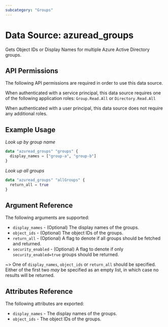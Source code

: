 ```yaml
---
subcategory: "Groups"
---
```


# Data Source: azuread_groups

Gets Object IDs or Display Names for multiple Azure Active Directory groups.

## API Permissions

The following API permissions are required in order to use this data source.

When authenticated with a service principal, this data source requires one of the following application roles: `Group.Read.All` or `Directory.Read.All`

When authenticated with a user principal, this data source does not require any additional roles.

## Example Usage

*Look up by group name*
```terraform
data "azuread_groups" "groups" {
  display_names = ["group-a", "group-b"]
}
```

*Look up all groups*
```terraform
data "azuread_groups" "allGroups" {
  return_all = true
}
```

## Argument Reference

The following arguments are supported:

* `display_names` - (Optional) The display names of the groups.
* `object_ids` - (Optional) The object IDs of the groups.
* `return_all` - (Optional) A flag to denote if all groups should be fetched and returned.
* `security_enabled` - (Optional) A flag to denote if only `security_enabled=true` groups should be returned.

~> One of `display_names`, `object_ids` or `return_all` should be specified. Either of the first two _may_ be specified as an empty list, in which case no results will be returned.

## Attributes Reference

The following attributes are exported:

* `display_names` - The display names of the groups.
* `object_ids` - The object IDs of the groups.
